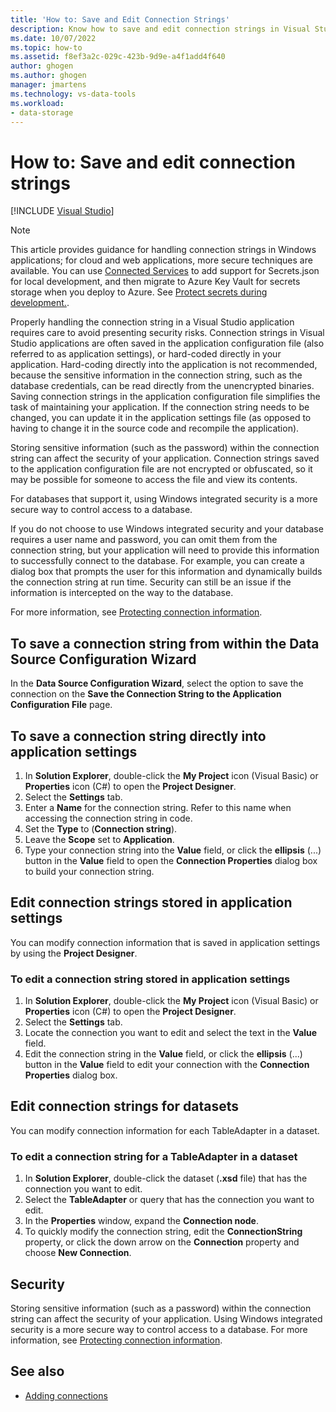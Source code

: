 ```yaml
---
title: 'How to: Save and Edit Connection Strings'
description: Know how to save and edit connection strings in Visual Studio applications. Save or edit a connection string directly in application settings.
ms.date: 10/07/2022
ms.topic: how-to
ms.assetid: f8ef3a2c-029c-423b-9d9e-a4f1add4f640
author: ghogen
ms.author: ghogen
manager: jmartens
ms.technology: vs-data-tools
ms.workload:
- data-storage
---
```

# How to: Save and edit connection strings

 [!INCLUDE [Visual Studio](~/includes/applies-to-version/vs-windows-only.md)]

> [!NOTE]
> This article provides guidance for handling connection strings in Windows applications; for cloud and web applications, more secure techniques are available. You can use [Connected Services](../azure/overview-connected-services.md) to add support for Secrets.json for local development, and then migrate to Azure Key Vault for secrets storage when you deploy to Azure. See [Protect secrets during development.](/aspnet/core/security/app-secrets?tabs=windows).

Properly handling the connection string in a Visual Studio application requires care to avoid presenting security risks. Connection strings in Visual Studio applications are often saved in the application configuration file (also referred to as application settings), or hard-coded directly in your application. Hard-coding directly into the application is not recommended, because the sensitive information in the connection string, such as the database credentials, can be read directly from the unencrypted binaries. Saving connection strings in the application configuration file simplifies the task of maintaining your application. If the connection string needs to be changed, you can update it in the application settings file (as opposed to having to change it in the source code and recompile the application).

Storing sensitive information (such as the password) within the connection string can affect the security of your application. Connection strings saved to the application configuration file are not encrypted or obfuscated, so it may be possible for someone to access the file and view its contents.

For databases that support it, using Windows integrated security is a more secure way to control access to a database.

If you do not choose to use Windows integrated security and your database requires a user name and password, you can omit them from the connection string, but your application will need to provide this information to successfully connect to the database. For example, you can create a dialog box that prompts the user for this information and dynamically builds the connection string at run time. Security can still be an issue if the information is intercepted on the way to the database.

For more information, see [Protecting connection information](/dotnet/framework/data/adonet/protecting-connection-information).

## To save a connection string from within the Data Source Configuration Wizard
In the **Data Source Configuration Wizard**, select the option to save the connection on the **Save the Connection String to the Application Configuration File** page.

## To save a connection string directly into application settings
1. In **Solution Explorer**, double-click the **My Project** icon (Visual Basic) or **Properties** icon (C#) to open the **Project Designer**.
1. Select the **Settings** tab.
1. Enter a **Name** for the connection string. Refer to this name when accessing the connection string in code.
1. Set the **Type** to (**Connection string**).
1. Leave the **Scope** set to **Application**.
1. Type your connection string into the **Value** field, or click the **ellipsis** (...) button in the **Value** field to open the **Connection Properties** dialog box to build your connection string.

## Edit connection strings stored in application settings
You can modify connection information that is saved in application settings by using the **Project Designer**.

### To edit a connection string stored in application settings
1. In **Solution Explorer**, double-click the **My Project** icon (Visual Basic) or **Properties** icon (C#) to open the **Project Designer**.
1. Select the **Settings** tab.
1. Locate the connection you want to edit and select the text in the **Value** field.
1. Edit the connection string in the **Value** field, or click the **ellipsis** (...) button in the **Value** field to edit your connection with the **Connection Properties** dialog box.

## Edit connection strings for datasets
You can modify connection information for each TableAdapter in a dataset.

### To edit a connection string for a TableAdapter in a dataset
1. In **Solution Explorer**, double-click the dataset (**.xsd** file) that has the connection you want to edit.
1. Select the **TableAdapter** or query that has the connection you want to edit.
1. In the **Properties** window, expand the **Connection node**.
1. To quickly modify the connection string, edit the **ConnectionString** property, or click the down arrow on the **Connection** property and choose **New Connection**.

## Security
Storing sensitive information (such as a password) within the connection string can affect the security of your application. Using Windows integrated security is a more secure way to control access to a database.
For more information, see [Protecting connection information](/dotnet/framework/data/adonet/protecting-connection-information).

## See also

- [Adding connections](../data-tools/add-new-connections.md)
